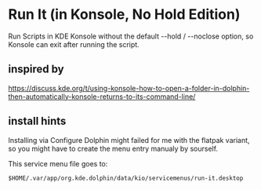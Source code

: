 # Run It (in Konsole, No Hold Edition)

Run Scripts in KDE Konsole without the default --hold / --noclose
option, so Konsole can exit after running the script.

## inspired by

https://discuss.kde.org/t/using-konsole-how-to-open-a-folder-in-dolphin-then-automatically-konsole-returns-to-its-command-line/

## install hints

Installing via Configure Dolphin might failed for me with the flatpak variant, so you might have to create the menu entry manualy by sourself.

This service menu file goes to:


```
$HOME/.var/app/org.kde.dolphin/data/kio/servicemenus/run-it.desktop
```

